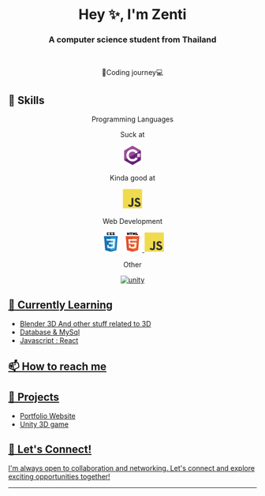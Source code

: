 <h1 align="center">Hey ✨, I'm Zenti</h1>
<h3 align="center">A computer science student from Thailand</h3>

<br>
<p align="center">🚀Coding journey💻
</p>

## 🔧 Skills
<p align="center">Programming Languages</p>
<div align="center">
  <p>Suck at</p> <a href="https://www.w3schools.com/cs/" target="_blank" rel="noreferrer"> <img src="https://raw.githubusercontent.com/devicons/devicon/master/icons/csharp/csharp-original.svg" alt="csharp" width="40" height="40"/> </a>
  <p>Kinda good at</p> <a href="https://developer.mozilla.org/en-US/docs/Web/JavaScript" target="_blank" rel="noreferrer"> <img src="https://raw.githubusercontent.com/devicons/devicon/master/icons/javascript/javascript-original.svg" alt="javascript" width="40" height="40"/> </a> 
</div>

<p align="center">Web Development</p> 
<div align="center">
<img src="https://raw.githubusercontent.com/devicons/devicon/master/icons/css3/css3-original-wordmark.svg" alt="css3" width="40" height="40"/> </a> <a href="https://www.w3.org/html/" target="_blank" rel="noreferrer"> <img src="https://raw.githubusercontent.com/devicons/devicon/master/icons/html5/html5-original-wordmark.svg" alt="html5" width="40" height="40"/> </a> <img src="https://raw.githubusercontent.com/devicons/devicon/master/icons/javascript/javascript-original.svg" alt="javascript" width="40" height="40"/>
</div>

<p align="center">Other</p> 
<div align="center"> <a href="https://unity.com/" target="_blank" rel="noreferrer"><img src="https://www.vectorlogo.zone/logos/unity3d/unity3d-icon.svg" alt="unity" width="40" height="40"/> </div>
  
## 🌱 Currently Learning

- Blender 3D And other stuff related to 3D
- Database & MySql
- Javascript : React

## 📫 How to reach me

## 🚀 Projects

- Portfolio Website
- Unity 3D game

## 🤝 Let's Connect!

I'm always open to collaboration and networking. Let's connect and explore exciting opportunities together!

---
